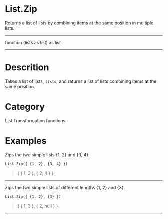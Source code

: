 ﻿# List.Zip
Returns a list of lists by combining items at the same position in multiple lists.
***
function (lists as list) as list
***
# Descrition 
Takes a list of lists, <code>lists</code>, and returns a list of lists combining items at the same position.
# Category 
List.Transformation functions
# Examples 
Zips the two simple lists {1, 2} and {3, 4}.
```
List.Zip({ {1, 2}, {3, 4} })
```
> {
    { 1, 3 },
    { 2, 4 }
}
***
Zips the two simple lists of different lengths {1, 2} and {3}.
```
List.Zip({ {1, 2}, {3} })
```
> {
    { 1, 3 },
    { 2, null }
}
***
